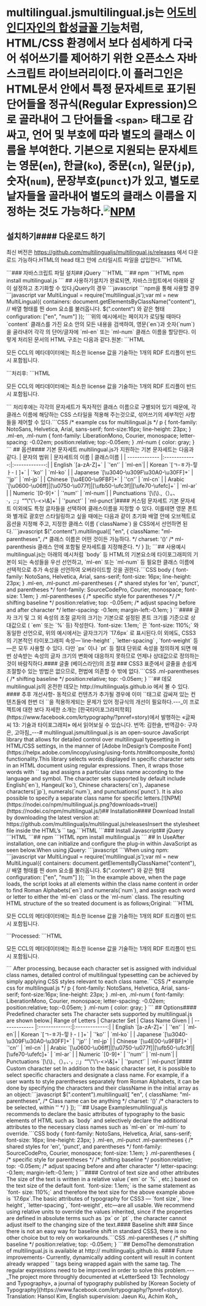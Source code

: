# multilingual.jsmultilingual.js는 [어도비 인디자인의 합성글꼴 기능](https://helpx.adobe.com/incopy/using/using-fonts.html#composite_fonts)처럼, HTML/CSS 환경에서 보다 섬세하게 다국어 섞어쓰기를 제어하기 위한 오픈소스 자바스크립트 라이브러리이다.이 플러그인은 HTML문서 안에서 특정 문자세트로 표기된 단어들을 정규식(Regular Expression)으로 골라내어 그 단어들을  `<span>` 태그로 감싸고, 언어 및 부호에 따라 별도의 클래스 이름을 부여한다. 기본으로 지원되는 문자세트는 영문(`en`), 한글(`ko`), 중문(`cn`), 일문(`jp`), 숫자(`num`), 문장부호(`punct`)가 있고, 별도로 낱자들을 골라내어 별도의 클래스 이름을 지정하는 것도 가능하다.[![NPM](https://nodei.co/npm/multilingual.js.png?downloads=true)](https://nodei.co/npm/multilingual.js/)
## 설치하기#### 다운로드 하기
최신 버전은 https://github.com/multilingualjs/multilingual.js/releases 에서 다운로드 가능하다.HTML의 head 태그 안에 스타일시트 파일을 삽입한다.```HTML
<link href="multilingual.css" rel="stylesheet" />
```### 자바스크립트 파일 설치## jQuery
```HTML
<script src="jquery.multilingual.min.js"></script>
```## npm
```HTML
npm install multilingual.js
```
## 사용하기설치가 완료되면, 자바스크립트에서 아래와 같이 설정하고 초기화할 수 있다.jQuery의 경우
```javascript
<script>
  $(document).ready(function(e){
    $(".content").multilingual([
      "en", "num"
    ]);
  });
</script>
```npm을 통해 사용할 경우
```javascript
var MultiLingual = require('multilingual.js');var ml = new MultiLingual({
  containers: document.getElementsByClassName("content"), // 배열 형태를 띈 dom 요소를 불러옵니다. $(".content") 와 같은 형태
  configuration: ["en", "num"]
});
```위의 예시에서는 페이지가 로딩될 때마다 `content` 클래스를 가진 요소 안의 모든 내용을 검색하여, 영문(`en`)과 숫자(`num`)을 골라내어 각각 의 단어/글자에 `ml-en` 또는  `ml-num` 클래스 이름을 할당한다. 이렇게 처리된 문서의 HTML 구조는 다음과 같다.원본:
```HTML
<p>모든 CCL의 메타데이터에는 최소한 license 값을 기술하는 1개의 RDF 트리플이 반드시 포함됩니다.</p>
```처리후:
```HTML
<p>모든 <span class="ml-en">CCL</span>의 메타데이터에는 최소한 <span class="ml-en">license</span> 값을 기술하는 <span class="ml-num">1</span>개의 <span class="ml-en">RDF</span> 트리플이 반드시 포함됩니다.</p>
```
처리후에는 각각의 문자세트가 독자적인 클래스 이름으로 구별되어 있기 때문에, 각 클래스 이름에 해당하는 CSS 스타일을 적용해 주는것으로, 섞어쓰기의 세부적인 사항들을 제어할 수 있다.```CSS
/* example css for multilingual.js */
p {
  font-family: NotoSans, Helvetica, Arial, sans-serif;
  font-size:16px;
  line-height: 23px;
}
.ml-en, .ml-num {
  font-family: LiberationMono, Courier, monospace;
  letter-spacing: -0.02em;
  position:relative;
  top:-0.05em;
}
.ml-num {
  color: gray;
}
```
## 옵션#### 기본 문자세트
multilingual.js가 지원하는 기본 문자세트는 다음과 같다.
| 문자의 범위  | 문자세트의 이름 | 클래스이름 |
| ------------- |:-------------:|:-------------:|
| English `[a-zA-Z]+`                          | `'en'` | `ml-en`|
| Korean `[ㄱ-ㅎ가-힣ㅏ-ㅣ]+`                     | `'ko'` | `ml-ko` |
| Japanese `[\u3040-\u309F\u30A0-\u30FF]+`     | `'jp'` | `ml-jp` |
| Chinese `[\u4E00-\u9FBF]+`                   | `'cn'` | `ml-cn` |
| Arabic `[\u0600-\u06ff]|[\u0750-\u077f]|[\ufb50-\ufc3f]|[\ufe70-\ufefc]+`  | `ml-ar` |
| Numeric `[0-9]+`                             | `'num'` | `ml-num`|
| Punctuations `[\(\).,（）。、·，;:」“”\"\'\-<>\&]+` | `'punct'` | `ml-punct`|#### 커스텀 문자세트
기본 문자세트 이외에도 특정 글자들을 선택하여 클래스이름을 지정할 수 있다. 이를테면 영문 폰트와 별개로 괄호만 스타일링하고 싶을 때에는 다음과 같이 초기화 배열 안에 오브젝트로 옵션을 지정해 주고, 지정한 클래스 이름 (`className`) 을 CSS에서 선언하면 된다.```javascript
     $(".content").multilingual([
      "en", {
        className: "ml-parentheses", /* 클래스 이름은 어떤 것이든 가능하다. */
        charset: '()' /* ml-parenthesis 클래스 안에 포함될 문자세트를 지정해준다. */
      }
    ]);
```## 사용예시 multilingual.js는 아래의 예시처럼  `body` 등 HTML의 기본요소에 타이포그래피의 기본이 되는 속성들을 우선 선언하고, `ml-en` 또는 `ml-num` 등 필요한 클래스 이름에 선택적으로 추가 속성을 선언하여 오버라이드할 것을 권한다.```CSS
body {
  font-family: NotoSans, Helvetica, Arial, sans-serif;
  font-size: 16px;
  line-height: 23px;
}
.ml-en, .ml-punct .ml-parentheses {
  /* shared styles for 'en', 'punct', and parentheses */
  font-family: SourceCodePro, Courier, monospace;
  font-size: 1.1em;
}
.ml-parentheses {
  /* specific style for parentheses */
  /* shifting baseline */
  position:relative;
  top: -0.05em;
  /* adjust spacing before and after character */
  letter-spacing: -0.1em;
  margin-left:-0.1em;
}
```#### 글자 크기 및 그 외 속성의 조절
글자의 크기는 기본으로 설정된 폰트 크기를 기준으로 상대값으로 ( `em`  또는 `%` 등) 작성한다. `font-size: 1.1em;` 은 `font-size: 110%;` 와 동일한 선언으로, 위의 예시에서는 글자크기가 `17.6px` 로 표시된다.이 외에도, CSS3의 기본적인 타이포그래피 속성—`line-height` , `letter-spacing` , `font-weight` 등—은 모두 사용할 수 있다. 다만 `px` 이나 `pt` 등 절대 단위로 속성을 정의하게 되면 매번 상속받는 속성의 글자 크기의 변화에 대응하지 못하므로 언제나 상대값으로 정의하는 것이 바람직하다.#### 글줄 (베이스라인)의 조절 ###
CSS3 표준에서 글줄을 손쉽게 조절할수 있는 방법은 없으므로, 편법에 의존할 수 밖에 없다.```CSS
.ml-parentheses {
  /* shifting baseline */
  position:relative;
  top: -0.05em;
}
```## 데모multilingual.js의 온전한 데모는 http://multilingualjs.github.io 에서 볼 수 있다.
#### 추후 개선사항- 동적으로 컨텐츠가 추가될 경우에 이미 `<span>`태그로 감싸져 있는 컨텐츠들에 한번 더 `<span>`을 적용하게되는 문제가 있어 정규식의 개선이 필요하다.---_이 프로젝트에 대한 보다 자세한 소개는 [한국타이포그라피학회](https://www.facebook.com/krtypography/?pnref=story)에서 발행하는 «글짜씨 13: 기술과 타이포그래피» 에서 읽어보실 수 있습니다.  
번역: 김한솔, 번역감수: 구자은, 고아침_---# multilingual.jsmultilingual.js is an open-source JavaScript library that allows for detailed control over multilingual typesetting in HTML/CSS settings, in the manner of [Adobe InDesign’s Composite Font](https://helpx.adobe.com/incopy/using/using-fonts.html#composite_fonts) functionality.This library selects words displayed in specific character sets in an HTML document using regular expressions. Then, it wraps those words with `<span>` tag and assigns a particular class name according to the language and symbol. The character sets supported by default include English(`en`), Hangeul(`ko`), Chinese characters(`cn`), Japanese characters(`jp`), numerals(`num`), and punctuations(`punct`). It is also possible to specify a separate class name for specific letters.[![NPM](https://nodei.co/npm/multilingual.js.png?downloads=true)](https://nodei.co/npm/multilingual.js/)## Installation#### Download
Install by downloading the latest version at: https://github.com/multilingualjs/multilingual.js/releasesInsert the stylesheet file inside the HTML’s `<head>` tag.```HTML
<link href="multilingual.css" rel="stylesheet" />
```### Install Javascript## jQuery
```HTML
<script src="jquery.multilingual.min.js"></script>
```## npm
```HTML
npm install multilingual.js
```
## In UseAfter installation, one can initialize and configure the plug-in within JavaScript as seen below.When using jQuery:
```javascript
<script>
  $(document).ready(function(e){
    $(".content").multilingual([
      "en", "num"
    ]);
  });
</script>
```When using npm:
```javascript
var MultiLingual = require('multilingual.js');var ml = new MultiLingual({
  containers: document.getElementsByClassName("content"), // 배열 형태를 띈 dom 요소를 불러옵니다. $(".content") 와 같은 형태
  configuration: ["en", "num"]
});
```In the example above, when the page loads, the script looks at all elements within the class name content in order to find Roman Alphabets(`en`) and numerals(`num`), and assign each word or letter to either the `ml-en` class or the `ml-num` class. The  resulting HTML structure of the so treated document is as follows;Original:
```HTML
<p>모든 CCL의 메타데이터에는 최소한 license 값을 기술하는 1개의 RDF 트리플이 반드시 포함됩니다.</p>
```Processed:
```HTML
<p>모든 <span class="ml-en">CCL</span>의 메타데이터에는 최소한 <span class="ml-en">license</span> 값을 기술하는 <span class="ml-num">1</span>개의 <span class="ml-en">RDF</span> 트리플이 반드시 포함됩니다.</p>
```
After processing, because each character set is assigned with individual class names, detailed control of multilingual typesetting can be achieved by simply applying CSS styles relevant to each class name.```CSS
/* example css for multilingual.js */
p {
  font-family: NotoSans, Helvetica, Arial, sans-serif;
  font-size:16px;
  line-height: 23px;
}
.ml-en, .ml-num {
  font-family: LiberationMono, Courier, monospace;
  letter-spacing: -0.02em;
  position:relative;
  top:-0.05em;
}
.ml-num {
  color: gray;
}
```
## Options#### Predefined character sets
The character sets supported by multilingual.js are shown below.| Range of Letters  | Character Set | Class Name Given |
| ------------- |:-------------:|:-------------:|
| English `[a-zA-Z]+`                          | `'en'` | `ml-en`|
| Korean `[ㄱ-ㅎ가-힣ㅏ-ㅣ]+`                     | `'ko'` | `ml-ko` |
| Japanese `[\u3040-\u309F\u30A0-\u30FF]+`     | `'jp'` | `ml-jp` |
| Chinese `[\u4E00-\u9FBF]+`                   | `'cn'` | `ml-cn` |
| Arabic `[\u0600-\u06ff]|[\u0750-\u077f]|[\ufb50-\ufc3f]|[\ufe70-\ufefc]+`  | `ml-ar` |
| Numeric `[0-9]+`                             | `'num'` | `ml-num`|
| Punctuations `[\(\).,（）。、·，;:」“”\"\'\-<>\&]+` | `'punct'` | `ml-punct`|#### Custom character set
In addition to the basic character set, it is possible to select specific characters and designate a class name. For example, if a user wants to style parentheses separately from Roman Alphabets, it can be done by specifying the characters and their className in the initial array as an object:```javascript
     $(".content").multilingual([
      "en", {
        className: "ml-parentheses", /* Class name can be anything */
        charset: '()' /*  characters to be selected, within '' */
      }
    ]);
```## Usage Examplesmultilingual.js recommends to declare the basic attributes of typography to the basic elements of HTML such as `body` and selectively declare the additional attributes to the necessary class names such as `ml-en` or `ml-num` to override.```CSS
body {
  font-family: NotoSans, Helvetica, Arial, sans-serif;
  font-size: 16px;
  line-height: 23px;
}
.ml-en, .ml-punct .ml-parentheses {
  /* shared styles for 'en', 'punct', and parentheses */
  font-family: SourceCodePro, Courier, monospace;
  font-size: 1.1em;
}
.ml-parentheses {
  /* specific style for parentheses */
  /* shifting baseline */
  position:relative;
  top: -0.05em;
  /* adjust spacing before and after character */
  letter-spacing: -0.1em;
  margin-left:-0.1em;
}
```#### Control of text size and other attributes
The size of the text is written in a relative value (`em` or `%` , etc.) based on the text size of the default font. `font-size: 1.1em;` is the same statement as `font- size: 110%;` and therefore the text size for the above example above is `17.6px`.The basic attributes of typography for CSS3 — `font size`, `line-height`, `letter-spacing`, `font-weight`, etc—are all usable. We recommend using relative units to override the values inherited, since if the properties are defined in absolute terms such as `px` or `pt` , the character cannot adjust itself to the changing size of the text.#### Baseline shift ###
Since there is not an easy way for baseline shift in standard CSS3, there is no other choice but to rely on workarounds.```CSS
.ml-parentheses {
  /* shifting baseline */
  position:relative;
  top: -0.05em;
}
```## DemoThe demonstration of multilingual.js is available at http:// multilingualjs.github.io.
#### Future improvements- Currently, dynamically adding content will result in content already wrapped `<span>` tags being wrapped again with the same tag. The regular expressions need to be improved in order to solve this problem.---_The project more throughly documented at «LetterSeed 13: Technology and Typography», a journal of typography published by [Korean Society of Typography](https://www.facebook.com/krtypography/?pnref=story).  
Translation: Hansol Kim, English supervision: Jaeun Ku, Achim Koh_
